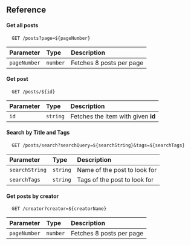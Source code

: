 
## Reference

#### Get all posts

```http
  GET /posts?page=${pageNumber}
```
| Parameter | Type     | Description                       |
| :-------- | :------- | :-------------------------------- |
| `pageNumber` | `number` | Fetches 8 posts per page |

#### Get post

```http
  GET /posts/${id}
```

| Parameter | Type     | Description                       |
| :-------- | :------- | :-------------------------------- |
| `id`      | `string` | Fetches the item with given **id** |

#### Search by Title and Tags

```http
  GET /posts/search?searchQuery=${searchString}&tags=${searchTags}
```

| Parameter | Type     | Description                       |
| :-------- | :------- | :-------------------------------- |
| `searchString`      | `string` | Name of the post to look for |
| `searchTags`      | `string` | Tags of the post to look for |

#### Get posts by creator

```http
  GET /creator?creator=${creatorName}
```
| Parameter | Type     | Description                       |
| :-------- | :------- | :-------------------------------- |
| `pageNumber` | `number` | Fetches 8 posts per page |
